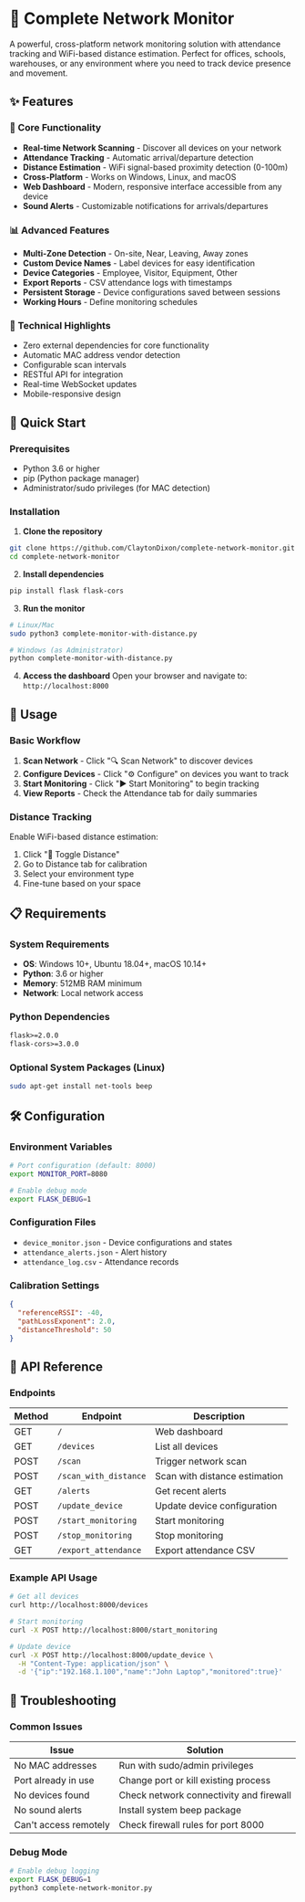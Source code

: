 # 🏢 Complete Network Monitor

A powerful, cross-platform network monitoring solution with attendance tracking and WiFi-based distance estimation. Perfect for offices, schools, warehouses, or any environment where you need to track device presence and movement.



## ✨ Features

### 🎯 Core Functionality
- **Real-time Network Scanning** - Discover all devices on your network
- **Attendance Tracking** - Automatic arrival/departure detection
- **Distance Estimation** - WiFi signal-based proximity detection (0-100m)
- **Cross-Platform** - Works on Windows, Linux, and macOS
- **Web Dashboard** - Modern, responsive interface accessible from any device
- **Sound Alerts** - Customizable notifications for arrivals/departures

### 📊 Advanced Features
- **Multi-Zone Detection** - On-site, Near, Leaving, Away zones
- **Custom Device Names** - Label devices for easy identification
- **Device Categories** - Employee, Visitor, Equipment, Other
- **Export Reports** - CSV attendance logs with timestamps
- **Persistent Storage** - Device configurations saved between sessions
- **Working Hours** - Define monitoring schedules

### 🔧 Technical Highlights
- Zero external dependencies for core functionality
- Automatic MAC address vendor detection
- Configurable scan intervals
- RESTful API for integration
- Real-time WebSocket updates
- Mobile-responsive design

## 🚀 Quick Start

### Prerequisites
- Python 3.6 or higher
- pip (Python package manager)
- Administrator/sudo privileges (for MAC detection)

### Installation

1. **Clone the repository**
```bash
git clone https://github.com/ClaytonDixon/complete-network-monitor.git
cd complete-network-monitor
```

2. **Install dependencies**
```bash
pip install flask flask-cors
```

3. **Run the monitor**
```bash
# Linux/Mac
sudo python3 complete-monitor-with-distance.py

# Windows (as Administrator)
python complete-monitor-with-distance.py
```

4. **Access the dashboard**
Open your browser and navigate to: `http://localhost:8000`

## 📖 Usage

### Basic Workflow

1. **Scan Network** - Click "🔍 Scan Network" to discover devices
2. **Configure Devices** - Click "⚙️ Configure" on devices you want to track
3. **Start Monitoring** - Click "▶️ Start Monitoring" to begin tracking
4. **View Reports** - Check the Attendance tab for daily summaries

### Distance Tracking

Enable WiFi-based distance estimation:
1. Click "📡 Toggle Distance"
2. Go to Distance tab for calibration
3. Select your environment type
4. Fine-tune based on your space

## 📋 Requirements

### System Requirements
- **OS**: Windows 10+, Ubuntu 18.04+, macOS 10.14+
- **Python**: 3.6 or higher
- **Memory**: 512MB RAM minimum
- **Network**: Local network access

### Python Dependencies
```txt
flask>=2.0.0
flask-cors>=3.0.0
```

### Optional System Packages (Linux)
```bash
sudo apt-get install net-tools beep
```

## 🛠️ Configuration

### Environment Variables
```bash
# Port configuration (default: 8000)
export MONITOR_PORT=8080

# Enable debug mode
export FLASK_DEBUG=1
```

### Configuration Files
- `device_monitor.json` - Device configurations and states
- `attendance_alerts.json` - Alert history
- `attendance_log.csv` - Attendance records

### Calibration Settings
```json
{
  "referenceRSSI": -40,
  "pathLossExponent": 2.0,
  "distanceThreshold": 50
}
```

## 🔌 API Reference

### Endpoints

| Method | Endpoint | Description |
|--------|----------|-------------|
| GET | `/` | Web dashboard |
| GET | `/devices` | List all devices |
| POST | `/scan` | Trigger network scan |
| POST | `/scan_with_distance` | Scan with distance estimation |
| GET | `/alerts` | Get recent alerts |
| POST | `/update_device` | Update device configuration |
| POST | `/start_monitoring` | Start monitoring |
| POST | `/stop_monitoring` | Stop monitoring |
| GET | `/export_attendance` | Export attendance CSV |

### Example API Usage
```bash
# Get all devices
curl http://localhost:8000/devices

# Start monitoring
curl -X POST http://localhost:8000/start_monitoring

# Update device
curl -X POST http://localhost:8000/update_device \
  -H "Content-Type: application/json" \
  -d '{"ip":"192.168.1.100","name":"John Laptop","monitored":true}'
```

## 🚨 Troubleshooting

### Common Issues

| Issue | Solution |
|-------|----------|
| No MAC addresses | Run with sudo/admin privileges |
| Port already in use | Change port or kill existing process |
| No devices found | Check network connectivity and firewall |
| No sound alerts | Install system beep package |
| Can't access remotely | Check firewall rules for port 8000 |

### Debug Mode
```bash
# Enable debug logging
export FLASK_DEBUG=1
python3 complete-network-monitor.py
```
